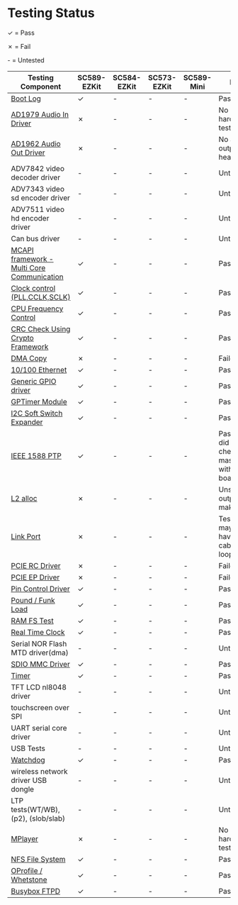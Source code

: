 Testing Status
=================

✓ = Pass

✗ = Fail

\- = Untested


|Testing Component|SC589-EZKit|SC584-EZKit|SC573-EZKit|SC589-Mini|Notes
|-|-|-|-|-|-|
|[Boot Log](https://src.timesys.com/services/analog-devices/analog-devices-yocto-bsp-porting/meta-adi/tree/manifest/tests/adsp-sc589-ezkit/BOOTLOG.md)|✓|-|-|-|Pass|
|[AD1979 Audio In Driver](https://src.timesys.com/services/analog-devices/analog-devices-yocto-bsp-porting/meta-adi/tree/manifest/tests/adsp-sc589-ezkit/AD1979.md)|✗|-|-|-|No hardware to test with
|[AD1962 Audio Out Driver](https://src.timesys.com/services/analog-devices/analog-devices-yocto-bsp-porting/meta-adi/tree/manifest/tests/adsp-sc589-ezkit/AD1962.md)|✗|-|-|-|No audio output heard
|ADV7842 video decoder driver|-|-|-|-|Untested
|ADV7343 video sd encoder driver|-|-|-|-|Untested
|ADV7511 video hd encoder driver|-|-|-|-|Untested
|Can bus driver|-|-|-|-|Untested
|[MCAPI framework - Multi Core Communication](https://src.timesys.com/services/analog-devices/analog-devices-yocto-bsp-porting/meta-adi/tree/manifest/tests/adsp-sc589-ezkit/MCC.md)|✓|-|-|-|Pass
|[Clock control (PLL,CCLK,SCLK)](https://src.timesys.com/services/analog-devices/analog-devices-yocto-bsp-porting/meta-adi/tree/manifest/tests/adsp-sc589-ezkit/CLKCTL.md)|✓|-|-|-|Pass
|[CPU Frequency Control](https://src.timesys.com/services/analog-devices/analog-devices-yocto-bsp-porting/meta-adi/tree/manifest/tests/adsp-sc589-ezkit/CPUFREQ.md)|✓|-|-|-|Pass
|[CRC Check Using Crypto Framework](https://src.timesys.com/services/analog-devices/analog-devices-yocto-bsp-porting/meta-adi/tree/manifest/tests/adsp-sc589-ezkit/HMAC-CRC.md)|✓|-|-|-|Pass
|[DMA Copy](https://src.timesys.com/services/analog-devices/analog-devices-yocto-bsp-porting/meta-adi/tree/manifest/tests/adsp-sc589-ezkit/DMA_COPY.md)|✗|-|-|-|Failed
|[10/100 Ethernet](https://src.timesys.com/services/analog-devices/analog-devices-yocto-bsp-porting/meta-adi/tree/manifest/tests/adsp-sc589-ezkit/ETHERNET.md)|✓|-|-|-|Pass
|[Generic GPIO driver](https://src.timesys.com/services/analog-devices/analog-devices-yocto-bsp-porting/meta-adi/tree/manifest/tests/adsp-sc589-ezkit/GENERIC_GPIO.md)|✓|-|-|-|Pass
|[GPTimer Module](https://src.timesys.com/services/analog-devices/analog-devices-yocto-bsp-porting/meta-adi/tree/manifest/tests/adsp-sc589-ezkit/GPTIMER.md)|✓|-|-|-|Pass
|[I2C Soft Switch Expander](https://src.timesys.com/services/analog-devices/analog-devices-yocto-bsp-porting/meta-adi/tree/manifest/tests/adsp-sc589-ezkit/I2CEXPANDER.md)|✓|-|-|-|Pass
|[IEEE 1588 PTP](https://src.timesys.com/services/analog-devices/analog-devices-yocto-bsp-porting/meta-adi/tree/manifest/tests/adsp-sc589-ezkit/PTP.md)|✓|-|-|-|Pass, but did not check master/slave with two boards
|[L2 alloc](https://src.timesys.com/services/analog-devices/analog-devices-yocto-bsp-porting/meta-adi/tree/manifest/tests/adsp-sc589-ezkit/L2ALLOC.md)|✗|-|-|-|Unsure if outputs make sense
|[Link Port](https://src.timesys.com/services/analog-devices/analog-devices-yocto-bsp-porting/meta-adi/tree/manifest/tests/adsp-sc589-ezkit/LINKPORT.md)|✗|-|-|-|Test failed, may not have correct cable to loopback
|[PCIE RC Driver](https://src.timesys.com/services/analog-devices/analog-devices-yocto-bsp-porting/meta-adi/tree/manifest/tests/adsp-sc589-ezkit/PCIE_RC.md)|✗|-|-|-|Failed
|[PCIE EP Driver](https://src.timesys.com/services/analog-devices/analog-devices-yocto-bsp-porting/meta-adi/tree/manifest/tests/adsp-sc589-ezkit/PCIE_EP.md)|✗|-|-|-|Failed
|[Pin Control Driver](https://src.timesys.com/services/analog-devices/analog-devices-yocto-bsp-porting/meta-adi/tree/manifest/tests/adsp-sc589-ezkit/PINCTRL.md)|✓|-|-|-|Pass
|[Pound / Funk Load](https://src.timesys.com/services/analog-devices/analog-devices-yocto-bsp-porting/meta-adi/tree/manifest/tests/adsp-sc589-ezkit/POUND.md)|✓|-|-|-|Pass
|[RAM FS Test](https://src.timesys.com/services/analog-devices/analog-devices-yocto-bsp-porting/meta-adi/tree/manifest/tests/adsp-sc589-ezkit/RAMDISK.md)|✓|-|-|-|Pass
|[Real Time Clock](https://src.timesys.com/services/analog-devices/analog-devices-yocto-bsp-porting/meta-adi/tree/manifest/tests/adsp-sc589-ezkit/RTC.md)|✓|-|-|-|Pass
|Serial NOR Flash MTD driver(dma)|-|-|-|-|Untested
|[SDIO MMC Driver](https://src.timesys.com/services/analog-devices/analog-devices-yocto-bsp-porting/meta-adi/tree/manifest/tests/adsp-sc589-ezkit/SDIOMMC.md)|✓|-|-|-|Pass
|[Timer](https://src.timesys.com/services/analog-devices/analog-devices-yocto-bsp-porting/meta-adi/tree/manifest/tests/adsp-sc589-ezkit/TIMER.md)|✓|-|-|-|Pass
|TFT LCD nl8048 driver|-|-|-|-|Untested
|touchscreen over SPI|-|-|-|-|Untested
|UART serial core driver|-|-|-|-|Untested
|USB Tests|-|-|-|-|Untested
|[Watchdog](https://src.timesys.com/services/analog-devices/analog-devices-yocto-bsp-porting/meta-adi/tree/manifest/tests/adsp-sc589-ezkit/WATCHDOG.md)|✓|-|-|-|Pass|
|wireless network driver USB dongle|-|-|-|-|Untested
|LTP tests(WT/WB), (p2), (slob/slab)|-|-|-|-|Untested
|[MPlayer](https://src.timesys.com/services/analog-devices/analog-devices-yocto-bsp-porting/meta-adi/tree/manifest/tests/adsp-sc589-ezkit/MPLAYER.md)|✗|-|-|-|No LCD hardware to test
|[NFS File System](https://src.timesys.com/services/analog-devices/analog-devices-yocto-bsp-porting/meta-adi/tree/manifest/tests/adsp-sc589-ezkit/NFS_FILESYSTEM.md)|✓|-|-|-|Pass
|[OProfile / Whetstone](https://src.timesys.com/services/analog-devices/analog-devices-yocto-bsp-porting/meta-adi/tree/manifest/tests/adsp-sc589-ezkit/OPROFILE.md)|✓|-|-|-|Pass
|[Busybox FTPD](https://src.timesys.com/services/analog-devices/analog-devices-yocto-bsp-porting/meta-adi/tree/manifest/tests/adsp-sc589-ezkit/BUSYBOX_FTPD.md)|✓|-|-|-|Pass